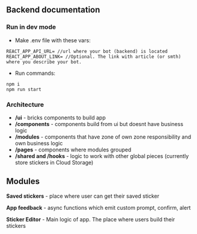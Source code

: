 ## Backend documentation
### Run in dev mode
* Make .env file with these vars:
```
REACT_APP_API_URL= //url where your bot (backend) is located
REACT_APP_ABOUT_LINK= //Optional. The link with article (or smth) where you describe your bot.
```
* Run commands:
```
npm i
npm run start
```

### Architecture
* **/ui** - bricks components to build app
* **/components** - components build from ui but doesnt have business logic
* **/modules** - components that have zone of own zone responsibility and own business logic
* **/pages** - components where modules grouped
* **/shared and /hooks** - logic to work with other global
  pieces (currently store stickers in Cloud Storage)

## Modules
**Saved stickers** - place where user can get their saved sticker

**App feedback** - async functions which emit custom prompt, confirm, alert

**Sticker Editor** - Main logic of app. The place where users build their stickers

